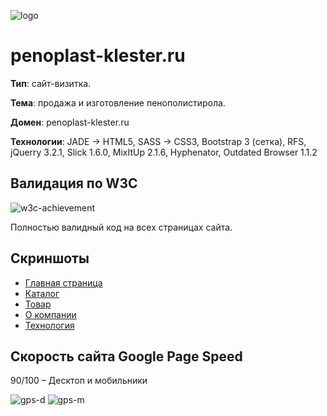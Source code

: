 [w3c-achievement]: https://github.com/RomanVolgasov/eps39/blob/master/html/img/achievement/w3c-achievement.png
[logo]: https://github.com/RomanVolgasov/penoplast-klester.ru/blob/master/html/img/logo.jpg
[gps-d]: https://github.com/RomanVolgasov/penoplast-klester.ru/blob/master/html/img/achievement/PageSpeed-desktop.jpg
[gps-m]: https://github.com/RomanVolgasov/penoplast-klester.ru/blob/master/html/img/achievement/PageSpeed-mobile.jpg

![logo]

# penoplast-klester.ru

__Тип__: сайт-визитка.

__Тема__: продажа и изготовление пенополистирола.

__Домен__: penoplast-klester.ru

__Технологии__: JADE -> HTML5, SASS -> CSS3, Bootstrap 3 (сетка), RFS, jQuerry 3.2.1, Slick 1.6.0, MixItUp 2.1.6, Hyphenator, Outdated Browser 1.1.2

## Валидация по W3C

![w3c-achievement]

Полностью валидный код на всех страницах сайта.

## Скриншоты

* [Главная страница](https://github.com/RomanVolgasov/penoplast-klester.ru/blob/master/git-img/main.jpg)
* [Каталог](https://github.com/RomanVolgasov/penoplast-klester.ru/blob/master/git-img/catalog.jpg)
* [Товар](https://github.com/RomanVolgasov/penoplast-klester.ru/blob/master/git-img/catalog-item.jpg)
* [О компании](https://github.com/RomanVolgasov/penoplast-klester.ru/blob/master/git-img/about.jpg)
* [Технология](https://github.com/RomanVolgasov/penoplast-klester.ru/blob/master/git-img/tekhnologiya.jpg)

## Скорость сайта Google Page Speed

90/100 – Десктоп и мобильники

![gps-d] ![gps-m]

